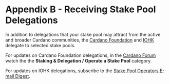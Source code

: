 # Appendix B - Receiving Stake Pool Delegations

In addition to delegations that your stake pool may attract from the active and broader Cardano communities, the [Cardano Foundation](https://cardanofoundation.org/) and [IOHK](https://iohk.io/) delegate to selected stake pools.

For updates on Cardano Foundation delegations, in the [Cardano Forum](https://forum.cardano.org/) watch the the **Staking & Delegation / Operate a Stake Pool** category.

For updates on IOHK delegations, subscribe to the [Stake Pool Operators E-mail Digest](https://mailchi.mp/iohk/spodigest).

<!-- References:
https://forum.cardano.org/t/cf-delegation-application-form-is-open-for-the-next-round-july-2022/102398/18
https://forum.cardano.org/t/announcing-the-stake-pools-chosen-for-july-2022/104412/22
https://forum.cardano.org/t/cf-delegation-application-form-is-open-for-the-next-round-october-2022/107222
https://forum.cardano.org/t/cardano-foundations-new-delegation-methodology-supporting-the-architects-of-the-future/79594
https://cardanofoundation.org/forms/delegation
https://iohk.io/en/blog/posts/2021/09/01/cardano-stake-pool-operator-delegation-a-new-round/ -->
